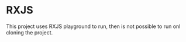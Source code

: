 # RXJS

This project uses RXJS playground to run, then is not possible to run onl cloning the project.
